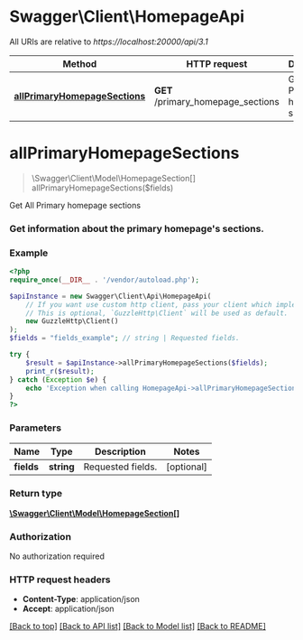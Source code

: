 # Swagger\Client\HomepageApi

All URIs are relative to *https://localhost:20000/api/3.1*

Method | HTTP request | Description
------------- | ------------- | -------------
[**allPrimaryHomepageSections**](HomepageApi.md#allPrimaryHomepageSections) | **GET** /primary_homepage_sections | Get All Primary homepage sections


# **allPrimaryHomepageSections**
> \Swagger\Client\Model\HomepageSection[] allPrimaryHomepageSections($fields)

Get All Primary homepage sections

### Get information about the primary homepage's sections.

### Example
```php
<?php
require_once(__DIR__ . '/vendor/autoload.php');

$apiInstance = new Swagger\Client\Api\HomepageApi(
    // If you want use custom http client, pass your client which implements `GuzzleHttp\ClientInterface`.
    // This is optional, `GuzzleHttp\Client` will be used as default.
    new GuzzleHttp\Client()
);
$fields = "fields_example"; // string | Requested fields.

try {
    $result = $apiInstance->allPrimaryHomepageSections($fields);
    print_r($result);
} catch (Exception $e) {
    echo 'Exception when calling HomepageApi->allPrimaryHomepageSections: ', $e->getMessage(), PHP_EOL;
}
?>
```

### Parameters

Name | Type | Description  | Notes
------------- | ------------- | ------------- | -------------
 **fields** | **string**| Requested fields. | [optional]

### Return type

[**\Swagger\Client\Model\HomepageSection[]**](../Model/HomepageSection.md)

### Authorization

No authorization required

### HTTP request headers

 - **Content-Type**: application/json
 - **Accept**: application/json

[[Back to top]](#) [[Back to API list]](../../README.md#documentation-for-api-endpoints) [[Back to Model list]](../../README.md#documentation-for-models) [[Back to README]](../../README.md)


